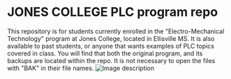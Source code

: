# JONES COLLEGE PLC program repo
This repository is for students currently enrolled in the "Electro-Mechanical Technology" program at Jones College, located in Ellisville MS. 
It is also available to past students, or anyone that wants examples of PLC topics covered in class.
You will find that both the original program, and its backups are located within the repo.
It is not necessary to open the files with "BAK" in their file names. 
![Image description](https://www.google.com/search?q=jones+college+logo&tbm=isch&source=iu&ictx=1&fir=N4k3o1BtfycuYM%253A%252CWbWFnXIWOreViM%252C_&vet=1&usg=AI4_-kThlKAZip4C9G-lleXjsj08qR2nGA&sa=X&ved=2ahUKEwjH4ObcsoToAhWvV98KHVGrB7kQ9QEwAHoECAoQFg#imgrc=N4k3o1BtfycuYM:)
